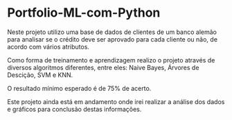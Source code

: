 # Portfolio-ML-com-Python

Neste projeto utilizo uma base de dados de clientes de um banco alemão para analisar se o crédito deve ser aprovado para cada cliente
ou não, de acordo com vários atributos.

Como forma de treinamento e aprendizagem realizo o projeto através de diversos algoritmos diferentes, entre eles:
Naive Bayes, Árvores de Descição, SVM e KNN.

O resultado mínimo esperado é de 75% de acerto.

Este projeto ainda está em andamento onde irei realizar a análise dos dados e gráficos para conclusão destas informações.
